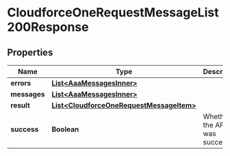 

# CloudforceOneRequestMessageList200Response


## Properties

| Name | Type | Description | Notes |
|------------ | ------------- | ------------- | -------------|
|**errors** | [**List&lt;AaaMessagesInner&gt;**](AaaMessagesInner.md) |  |  |
|**messages** | [**List&lt;AaaMessagesInner&gt;**](AaaMessagesInner.md) |  |  |
|**result** | [**List&lt;CloudforceOneRequestMessageItem&gt;**](CloudforceOneRequestMessageItem.md) |  |  |
|**success** | **Boolean** | Whether the API call was successful |  |



